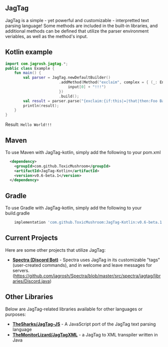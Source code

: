## JagTag
JagTag is a simple - yet powerful and customizable - interpretted text parsing language!
Some methods are included in the built-in libraries, and additional methods can be defined that utilize the parser environment veriables, as well as the method's input.


## Kotlin example
```kotlin
import com.jagrosh.jagtag.*;
public class Example {
	fun main() {
		val parser = JagTag.newDefaultBuilder()
						.addMethod(Method("exclaim", complex = { (_: Environment, input: Array<String>) ->
            	    		input[0] + "!!!")	
						})
                		.build();
    	val result = parser.parse("{exclaim:{if:this|=|that|then:Foo Bar|else:Hello World}}");
		println(result);
	}
}
```
Result: `Hello World!!!`


## Maven
To use Maven with JagTag-kotlin, simply add the following to your pom.xml
```xml
  <dependency>
    <groupId>com.github.ToxicMushroom</groupId>
    <artifactId>JagTag-Kotlin</artifactId>
    <version>v0.6-beta.1</version>
  </dependency>
```

## Gradle
To use Gradle with JagTag-kotlin, simply add the following to your build.gradle
```gradle
	implementation 'com.github.ToxicMushroom:JagTag-Kotlin:v0.6-beta.1'
```

## Current Projects
Here are some other projects that utilize JagTag:
* [**Spectra (Discord Bot)**](https://github.com/jagrosh/Spectra) - Spectra uses JagTag in its customizable "tags" (user-created commands), and in welcome and leave messages for servers. (https://github.com/jagrosh/Spectra/blob/master/src/spectra/jagtag/libraries/Discord.java)

## Other Libraries
Below are JagTag-related libraries available for other languages or purposes:
* [**TheSharks/JagTag-JS**](https://github.com/TheSharks/JagTag-JS) - A JavaScript port of the JagTag text parsing language
* [**TheMonitorLizard/JagTagXML**](https://github.com/TheMonitorLizard/JagTagXML) - a JagTag to XML transpiler written in Java
